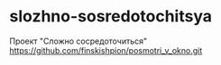 # slozhno-sosredotochitsya
Проект "Сложно сосредоточиться" https://github.com/finskishpion/posmotri_v_okno.git
